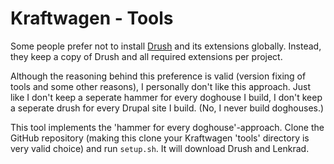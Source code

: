 # Kraftwagen - Tools

Some people prefer not to install [Drush](http://www.drupal.org/project/drush)
and its extensions globally. Instead, they keep a copy of Drush and all 
required extensions per project. 

Although the reasoning behind this preference is valid (version fixing of tools
and some other reasons), I personally don't like this approach. Just like I 
don't keep a seperate hammer for every doghouse I build, I don't keep a 
seperate drush for every Drupal site I build. (No, I never build doghouses.)

This tool implements the 'hammer for every doghouse'-approach. Clone the GitHub
repository (making this clone your Kraftwagen 'tools' directory is very valid
choice) and run ``setup.sh``. It will download Drush and Lenkrad.